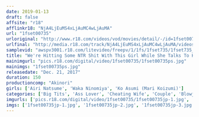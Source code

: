 ```yaml
---
date: 2019-01-13
draft: false
affsite: "r18"
afflinkr18: "NjA4LjEuMS4xLjAuMC4wLjAuMA"
url: "1fset00735"
urloriginal: "http://www.r18.com/videos/vod/movies/detail/-/id=1fset00735"
urlfinal: "http://media.r18.com/track/NjA4LjEuMS4xLjAuMC4wLjAuMA/videos/vod/movies/detail/-/id=1fset00735"
samplevid: "awspv3001.r18.com/litevideo/freepv/1/1fs/1fset735/1fset735_dmb_w.mp4"
title: "We're Hitting Some NTR Shit With This Girl While She Talks To Her Boyfriend On The PHone She's Trying To Keep Her Voice Under Control And Ask Like Everything's Normal, But She's Getting Hot And Horny! Her Boyfriend Has No Idea That His Girl Is Servicing Some Dude's Cock On The Other End Of The Line... 2"
mainimgurl: "pics.r18.com/digital/video/1fset00735/1fset00735ps.jpg"
mainimgs: "1fset00735ps.jpg"
releasedate: "Dec. 21, 2017"
duration: 150
productioncomp: "Akinori"
girls: ['Airi Natsume', 'Waka Ninomiya', 'Ko Asumi (Mari Koizumi)']
categories: ['Big Tits', 'Ass Lover', 'Cheating Wife', 'Couple', 'Blowjob', 'Masturbation', 'Hi-Def', 'Special 7 studios SALE']
imgurls: ['pics.r18.com/digital/video/1fset00735/1fset00735jp-1.jpg', 'pics.r18.com/digital/video/1fset00735/1fset00735jp-2.jpg', 'pics.r18.com/digital/video/1fset00735/1fset00735jp-3.jpg', 'pics.r18.com/digital/video/1fset00735/1fset00735jp-4.jpg', 'pics.r18.com/digital/video/1fset00735/1fset00735jp-5.jpg', 'pics.r18.com/digital/video/1fset00735/1fset00735jp-6.jpg', 'pics.r18.com/digital/video/1fset00735/1fset00735jp-7.jpg', 'pics.r18.com/digital/video/1fset00735/1fset00735jp-8.jpg', 'pics.r18.com/digital/video/1fset00735/1fset00735jp-9.jpg', 'pics.r18.com/digital/video/1fset00735/1fset00735jp-10.jpg', 'pics.r18.com/digital/video/1fset00735/1fset00735jp-11.jpg', 'pics.r18.com/digital/video/1fset00735/1fset00735jp-12.jpg', 'pics.r18.com/digital/video/1fset00735/1fset00735jp-13.jpg', 'pics.r18.com/digital/video/1fset00735/1fset00735jp-14.jpg', 'pics.r18.com/digital/video/1fset00735/1fset00735jp-15.jpg', 'pics.r18.com/digital/video/1fset00735/1fset00735jp-16.jpg', 'pics.r18.com/digital/video/1fset00735/1fset00735jp-17.jpg', 'pics.r18.com/digital/video/1fset00735/1fset00735jp-18.jpg', 'pics.r18.com/digital/video/1fset00735/1fset00735jp-19.jpg', 'pics.r18.com/digital/video/1fset00735/1fset00735jp-20.jpg']
imgs: ['1fset00735jp-1.jpg', '1fset00735jp-2.jpg', '1fset00735jp-3.jpg', '1fset00735jp-4.jpg', '1fset00735jp-5.jpg', '1fset00735jp-6.jpg', '1fset00735jp-7.jpg', '1fset00735jp-8.jpg', '1fset00735jp-9.jpg', '1fset00735jp-10.jpg', '1fset00735jp-11.jpg', '1fset00735jp-12.jpg', '1fset00735jp-13.jpg', '1fset00735jp-14.jpg', '1fset00735jp-15.jpg', '1fset00735jp-16.jpg', '1fset00735jp-17.jpg', '1fset00735jp-18.jpg', '1fset00735jp-19.jpg', '1fset00735jp-20.jpg']
---
```

